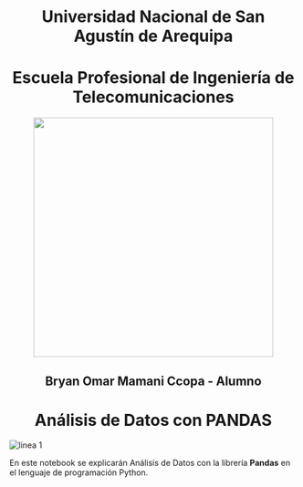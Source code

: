 <center> <h1>Universidad Nacional de San Agustín de Arequipa</h1> </center> 
<center> <h1>Escuela Profesional de Ingeniería de Telecomunicaciones</h1> </center> 

<center><img src="https://user-images.githubusercontent.com/19308295/115939517-f1c6fe80-a463-11eb-989c-812ab4942586.png" height="420"></center>


<center><h2>Bryan Omar Mamani Ccopa - Alumno</h2></center>

<center> <h1>Análisis de Datos con PANDAS</h1> </center> 

![linea 1](https://user-images.githubusercontent.com/19308295/115926252-2b8a0c00-a448-11eb-9d9c-b43beaf0ff68.png)

<div class="alert alert-info">

En este notebook se explicarán Análisis de Datos con la librería **Pandas**  en el lenguaje de programación Python. 
    
</div>
